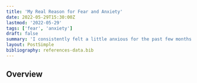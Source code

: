 ```yaml
---
title: 'My Real Reason for Fear and Anxiety'
date: 2022-05-29T15:30:00Z
lastmod: '2022-05-29'
tags: ['fear', 'anxiety']
draft: false
summary: 'I consistently felt a little anxious for the past few months...'
layout: PostSimple
bibliography: references-data.bib
---
```


## Overview

